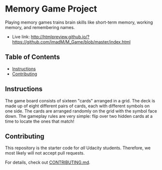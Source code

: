 # Memory Game Project

Playing memory games trains brain skills like short-term memory, working memory, and remembering names. 

* Live link:  http://htmlpreview.github.io/?https://github.com/imadM/M_Game/blob/master/index.html

## Table of Contents

* [Instructions](#instructions)
* [Contributing](#contributing)

## Instructions

The game board consists of sixteen "cards" arranged in a grid. The deck is made up of eight different pairs of cards, each with different symbols on one side. The cards are arranged randomly on the grid with the symbol face down. The gameplay rules are very simple: flip over two hidden cards at a time to locate the ones that match!


## Contributing

This repository is the starter code for _all_ Udacity students. Therefore, we most likely will not accept pull requests.

For details, check out [CONTRIBUTING.md](CONTRIBUTING.md).

